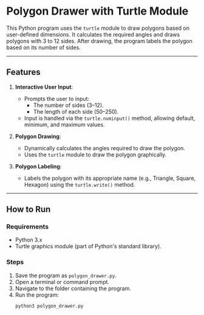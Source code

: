 # Polygon Drawer with Turtle Module

This Python program uses the `turtle` module to draw polygons based on user-defined dimensions. It calculates the required angles and draws polygons with 3 to 12 sides. After drawing, the program labels the polygon based on its number of sides.

---

## **Features**
1. **Interactive User Input**:
   - Prompts the user to input:
     - The number of sides (3–12).
     - The length of each side (50–250).
   - Input is handled via the `turtle.numinput()` method, allowing default, minimum, and maximum values.

2. **Polygon Drawing**:
   - Dynamically calculates the angles required to draw the polygon.
   - Uses the `turtle` module to draw the polygon graphically.

3. **Polygon Labeling**:
   - Labels the polygon with its appropriate name (e.g., Triangle, Square, Hexagon) using the `turtle.write()` method.

---

## **How to Run**

### **Requirements**
- Python 3.x
- Turtle graphics module (part of Python's standard library).

### **Steps**
1. Save the program as `polygon_drawer.py`.
2. Open a terminal or command prompt.
3. Navigate to the folder containing the program.
4. Run the program:
   ```bash
   python3 polygon_drawer.py
